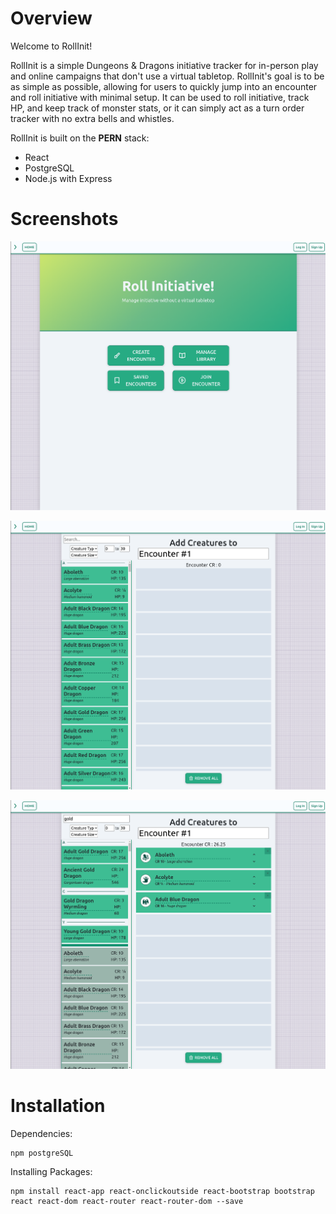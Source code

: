 # Overview

Welcome to RollInit! 

RollInit is a simple Dungeons & Dragons initiative tracker for in-person play and online campaigns that don't use a virtual tabletop. RollInit's goal is to be as simple as possible, allowing for users to quickly jump into an encounter and roll initiative with minimal setup. It can be used to roll initiative, track HP, and keep track of monster stats, or it can simply act as a turn order tracker with no extra bells and whistles.

RollInit is built on the **PERN** stack:
* React
* PostgreSQL
* Node.js with Express

# Screenshots
![RollInit home page](/Screenshots/homepage.png)

![RollInit home page](/Screenshots/encounter_builder_landing.png)

![RollInit home page](/Screenshots/encounter_builder_search_add.png)

# Installation
Dependencies:

    npm postgreSQL
    
Installing Packages:
    
    npm install react-app react-onclickoutside react-bootstrap bootstrap react react-dom react-router react-router-dom --save
